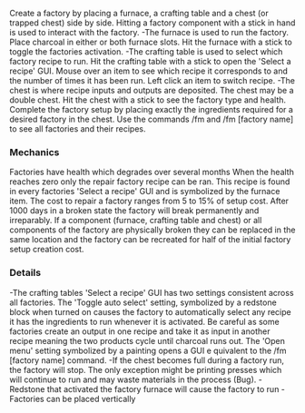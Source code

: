Create a factory by placing a furnace, a crafting table and a chest (or trapped chest) side by side. 
Hitting a factory component with a stick in hand is used to interact with the factory.
  -The furnace is used to run the factory. Place charcoal in either or both furnace slots. Hit the furnace 
  with a stick to toggle the factories activation.
  -The crafting table is used to select which factory recipe to run. Hit the crafting table with a stick 
  to open the 'Select a recipe' GUI. Mouse over an item to see which recipe it corresponds to and the number
  of times it has been run. Left click an item to switch recipe.
  -The chest is where recipe inputs and outputs are deposited. The chest may be a double chest. Hit the chest 
   with a stick to see the factory type and health.
Complete the factory setup by placing exactly the ingredients required for a desired factory in the chest. 
Use the commands /fm and /fm [factory name] to see all factories and their recipes.

### Mechanics
Factories have health which degrades over several months When the health reaches zero only the repair 
factory recipe can be ran. This recipe is found in every factories 'Select a recipe' GUI and is symbolized 
by the furnace item. The cost to repair a factory ranges from 5 to 15% of setup cost. After 1000 days in a 
broken state the factory will break permanently and irreparably. If a component (furnace, crafting table 
and chest) or all components of the factory are physically broken they can be replaced in the same location
and the factory can be recreated for half of the initial factory setup creation cost.

### Details
  -The crafting tables 'Select a recipe' GUI has two settings consistent across all factories. 
  The 'Toggle auto select' setting, symbolized by a redstone block when turned on causes the factory 
  to automatically select any recipe it has the ingredients to run whenever it is activated. Be careful as 
  some factories create an output in one recipe and take it as input in another recipe meaning the two 
  products cycle until charcoal runs out. The 'Open menu' setting symbolized by a painting opens a GUI e
  quivalent to the /fm [factory name] command.
  -If the chest becomes full during a factory run, the factory will stop. The only exception might be 
  printing presses which will continue to run and may waste materials in the process (Bug).
  -Redstone that activated the factory furnace will cause the factory to run
  -Factories can be placed vertically
